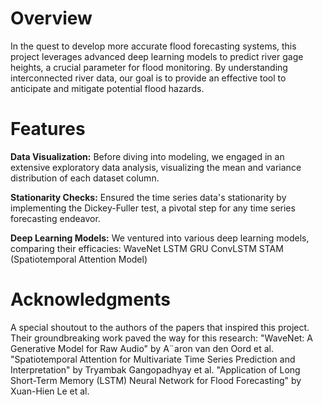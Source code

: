 # Overview
In the quest to develop more accurate flood forecasting systems, this project leverages advanced deep learning models to predict river gage heights, a crucial parameter for flood monitoring. By understanding interconnected river data, our goal is to provide an effective tool to anticipate and mitigate potential flood hazards.
# Features
**Data Visualization:** Before diving into modeling, we engaged in an extensive exploratory data analysis, visualizing the mean and variance distribution of each dataset column.

**Stationarity Checks:** Ensured the time series data's stationarity by implementing the Dickey-Fuller test, a pivotal step for any time series forecasting endeavor.

**Deep Learning Models:** We ventured into various deep learning models, comparing their efficacies:
WaveNet
LSTM
GRU
ConvLSTM
STAM (Spatiotemporal Attention Model)

# Acknowledgments
A special shoutout to the authors of the papers that inspired this project. Their groundbreaking work paved the way for this research:
"WaveNet: A Generative Model for Raw Audio" by A¨aron van den Oord et al.
"Spatiotemporal Attention for Multivariate Time Series Prediction and Interpretation" by Tryambak Gangopadhyay et al.
"Application of Long Short-Term Memory (LSTM) Neural Network for Flood Forecasting" by Xuan-Hien Le et al.
